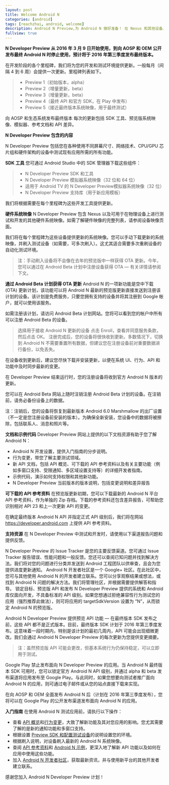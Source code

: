 ```yaml
---
layout: post
title: Welcome Android N
categories: [android]
tags: [reachzhai, android, welcome]
description: Android N Preview,为 Android N 做好准备！ 在 Nexus 和其他设备上测试您的应用。支持新系统行为以节省电量和内存。 使用多窗口 UI 扩展您的应用，以便能够直接答复通知及执行其他操作。
fullview: true 
---
```


**N Developer Preview 从 2016 年 3 月 9 日开始使用，到向 AOSP 和 OEM 公开发布最终 Android N 时停止使用，预计将于 2016 年第三季度发布最终版本。**

在开发阶段的各个里程碑，我们将为您的开发和测试环境提供更新。一般每月（间隔 4 到 6 周）会提供一次更新。里程碑列表如下。

>  - Preview 1（初始版本，alpha） 
>  - Preview 2（增量更新，beta）
>  - Preview 3（增量更新，beta）
>  - Preview 4（最终 API 和官方 SDK，在 Play 中发布）
>  - Preview 5（接近最终版本系统映像，用于最终测试）

向 AOSP 和生态系统发布最终版本
每次的更新包括 SDK 工具、预览版系统映像、模拟器、参考文档和 API 差异。

**N Developer Preview 包含的内容**

N Developer Preview 包括您在各种使用不同屏幕尺寸、网络技术、CPU/GPU 芯片组和硬件架构的设备中测试现有应用所需的所有功能。

**SDK 工具**
您可通过 Android Studio 中的 SDK 管理器下载这些组件：

> - N Developer Preview SDK 和工具
> - N Developer Preview 模拟器系统映像（32 位和 64 位）
> - 适用于 Android TV 的 N Developer Preview模拟器系统映像（32 位）
> - N Developer Preview 支持库（用于新应用模板）

我们将根据需要在每个里程碑为这些开发工具提供更新。

**硬件系统映像**
N Developer Preview 包含 Nexus 以及可用于在物理设备上进行测试和开发的其他硬件系统映像。如需了解硬件映像的完整列表，请参阅设备映像页面。

我们将在每个里程碑为这些设备提供更新的系统映像。您可以手动下载更新的系统映像，并刷入测试设备（如需要，可多次刷入）。这尤其适合需要多次重刷设备的自动化测试环境。

> 注：手动刷入设备将不会像在去年的预览版中一样获得 OTA 更新。今年，您可以通过在 Android Beta 计划中注册设备获得 OTA —
> 有关详情请参阅下文。

**通过 Android Beta 计划获得 OTA 更新**
Android N 的一项新功能是空中下载 (OTA) 更新计划，该功能可以将 Android N 最新的预览版更新直接发送到注册该计划的设备。该计划是免费服务，只要您拥有支持的设备并将其注册到 Google 帐户，就可以使用该服务。

如需注册该计划，请访问 Android Beta 计划网站。您将可以看到您的帐户中所有可以注册 Android Beta 的设备。

> 选择用于接收 Android N 更新的设备 点击 Enroll，查看并同意服务条款，然后点击 OK。
> 注册完成后，您的设备将很快收到更新。多数情况下，切换到 Android N
> 不需要重置所有数据，但建议您在注册设备前对重要数据进行备份，以免丢失。

在设备收到更新后，建议您尽快下载并安装更新，以便在系统 UI、行为、API 和功能中及时同步最新的变更。

在 Developer Preview 结束运行时，您的注册设备将收到官方 Android N 版本的更新。

您可以在 Android Beta 网站上随时注销注册 Android Beta 计划的设备。在注销前，请务必备份设备上的数据。

注：注销后，您的设备将恢复到最新版本 Android 6.0 Marshmallow 的出厂设置（不一定是您注册设备前安装的版本）。为确保全新安装，您设备中的数据将被擦除，包括联系人、消息和照片等。

**文档和示例代码**
Developer Preview 网站上提供的以下文档资源有助于您了解 Android N：

- Android N 开发设置，提供入门指南的分步说明。
- 行为变更，带您了解主要测试领域。
- 新 API 文档，包括 API 概览、可下载的 API 参考资料以及有关主要功能（例如多窗口支持、受限通知、多区域设置支持等）的详细开发者指南。
- 示例代码，演示如何支持权限和其他新功能。
- N Developer Preview 当前版本的版本说明，包括变更说明和差异报告

**可下载的 API 参考资料**
在预览版更新初期，您可以下载最新的 Android N 平台 API 参考资料，作为单独的 Zip 存档。下载的参考资料还包含差异报告，可帮助您识别相对 API 23 和上一次更新 API 的变更。

在确定最终版本 Android N API 并指定正式 API 级别后，我们将在网站 https://developer.android.com 上提供 API 参考资料。

**支持资源**
在 N Developer Preview 中测试和开发时，请使用以下渠道报告问题和提供反馈。

N Developer Preview 的 Issue Tracker 是您的主要反馈渠道。您可通过 Issue Tracker 报告错误、性能问题和一般反馈。您还可以查阅已知问题并找到解决方法。我们将对您的问题进行分类并发送到 Android 工程团队以供审查，且会为您提供进度更新通知。
Android N 开发者社区是一个 Google+ 社区。在此社区中，您可与其他使用 Android N 的开发者建立联系。您可以分享观察结果或想法，或找到 Android N 问题的解决方法。我们将管理社区，并根据需要提供解答和指导。
锁定目标、预览版 API 和发布
N Developer Preview 提供的系统和 Android 库仅面向开发，不具备标准的 API 级别。如果您想通过拒绝兼容性行为测试您的应用（强烈推荐此做法），则可将应用的 targetSdkVersion 设置为 “N”，从而锁定 Android N 的预览版。

Android N Developer Preview 提供预览 API 功能 — 在最终版本 SDK 发布之前，这些 API 都不是正式版本。目前，最终版本 SDK 计划于 2016 年第三季度发布。这意味着一段时期内，特别是该计划的最初几周内，API 可能会出现细微更改。我们会通过 Android N Developer Preview 的每次更新为您提供变更摘要。

> 注：虽然预览版 API 可能会更改，但基本系统行为仍保持稳定，可以立即用于测试。

Google Play 禁止发布面向 N Developer Preview 的应用。当 Android N 最终版本 SDK 可用时，您可以锁定官方 Android N API 级别，并通过 alpha 和 beta 发布渠道将应用发布至 Google Play。与此同时，如果您想要向测试者推广面向 Android N 的应用，则可通过电子邮件或从您的站点直接下载来实现。

在向 AOSP 和 OEM 全面发布 Android N 后（计划在 2016 年第三季度发布），您将可以在 Google Play 的公开发布渠道发布面向 Android N 的应用。

**入门指南**
在使用 Android N 测试应用前，请执行以下操作：

- 查看 [API 概览](https://developer.android.com/preview/api-overview.html)和[行为变更](https://developer.android.com/preview/behavior-changes.html)，大致了解新功能及其对您应用的影响。您尤其需要了解的是新的通知功能和多窗口支持。
- 根据设置 [Preview SDK 和配置测试设备](https://developer.android.com/preview/setup-sdk.html)的说明设置您的环境。
- 根据刷入说明，对设备刷入最新的 Android N 系统映像。
- 查阅 [API 参考资料](https://developer.android.com/preview/setup-sdk.html#docs-dl)和 [Android N 示例](https://developer.android.com/preview/samples.html)，更深入地了解新 API 功能以及如何在应用中使用这些功能。
- 加入 [Android N 开发者社区](https://plus.google.com/communities/103655397235276743411)，获取最新资讯，并与使用新平台的其他开发者建立联系。

感谢您加入 Android N Developer Preview 计划！

